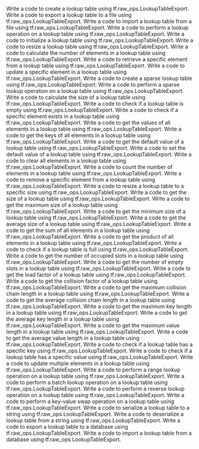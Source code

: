 Write a code to create a lookup table using tf.raw_ops.LookupTableExport.
Write a code to export a lookup table to a file using tf.raw_ops.LookupTableExport.
Write a code to import a lookup table from a file using tf.raw_ops.LookupTableExport.
Write a code to perform a lookup operation on a lookup table using tf.raw_ops.LookupTableExport.
Write a code to initialize a lookup table using tf.raw_ops.LookupTableExport.
Write a code to resize a lookup table using tf.raw_ops.LookupTableExport.
Write a code to calculate the number of elements in a lookup table using tf.raw_ops.LookupTableExport.
Write a code to retrieve a specific element from a lookup table using tf.raw_ops.LookupTableExport.
Write a code to update a specific element in a lookup table using tf.raw_ops.LookupTableExport.
Write a code to create a sparse lookup table using tf.raw_ops.LookupTableExport.
Write a code to perform a sparse lookup operation on a lookup table using tf.raw_ops.LookupTableExport.
Write a code to calculate the size of a lookup table using tf.raw_ops.LookupTableExport.
Write a code to check if a lookup table is empty using tf.raw_ops.LookupTableExport.
Write a code to check if a specific element exists in a lookup table using tf.raw_ops.LookupTableExport.
Write a code to get the values of all elements in a lookup table using tf.raw_ops.LookupTableExport.
Write a code to get the keys of all elements in a lookup table using tf.raw_ops.LookupTableExport.
Write a code to get the default value of a lookup table using tf.raw_ops.LookupTableExport.
Write a code to set the default value of a lookup table using tf.raw_ops.LookupTableExport.
Write a code to clear all elements in a lookup table using tf.raw_ops.LookupTableExport.
Write a code to count the number of elements in a lookup table using tf.raw_ops.LookupTableExport.
Write a code to remove a specific element from a lookup table using tf.raw_ops.LookupTableExport.
Write a code to resize a lookup table to a specific size using tf.raw_ops.LookupTableExport.
Write a code to get the size of a lookup table using tf.raw_ops.LookupTableExport.
Write a code to get the maximum size of a lookup table using tf.raw_ops.LookupTableExport.
Write a code to get the minimum size of a lookup table using tf.raw_ops.LookupTableExport.
Write a code to get the average size of a lookup table using tf.raw_ops.LookupTableExport.
Write a code to get the sum of all elements in a lookup table using tf.raw_ops.LookupTableExport.
Write a code to get the product of all elements in a lookup table using tf.raw_ops.LookupTableExport.
Write a code to check if a lookup table is full using tf.raw_ops.LookupTableExport.
Write a code to get the number of occupied slots in a lookup table using tf.raw_ops.LookupTableExport.
Write a code to get the number of empty slots in a lookup table using tf.raw_ops.LookupTableExport.
Write a code to get the load factor of a lookup table using tf.raw_ops.LookupTableExport.
Write a code to get the collision factor of a lookup table using tf.raw_ops.LookupTableExport.
Write a code to get the maximum collision chain length in a lookup table using tf.raw_ops.LookupTableExport.
Write a code to get the average collision chain length in a lookup table using tf.raw_ops.LookupTableExport.
Write a code to get the maximum key length in a lookup table using tf.raw_ops.LookupTableExport.
Write a code to get the average key length in a lookup table using tf.raw_ops.LookupTableExport.
Write a code to get the maximum value length in a lookup table using tf.raw_ops.LookupTableExport.
Write a code to get the average value length in a lookup table using tf.raw_ops.LookupTableExport.
Write a code to check if a lookup table has a specific key using tf.raw_ops.LookupTableExport.
Write a code to check if a lookup table has a specific value using tf.raw_ops.LookupTableExport.
Write a code to update multiple elements in a lookup table using tf.raw_ops.LookupTableExport.
Write a code to perform a range lookup operation on a lookup table using tf.raw_ops.LookupTableExport.
Write a code to perform a batch lookup operation on a lookup table using tf.raw_ops.LookupTableExport.
Write a code to perform a reverse lookup operation on a lookup table using tf.raw_ops.LookupTableExport.
Write a code to perform a key-value swap operation on a lookup table using tf.raw_ops.LookupTableExport.
Write a code to serialize a lookup table to a string using tf.raw_ops.LookupTableExport.
Write a code to deserialize a lookup table from a string using tf.raw_ops.LookupTableExport.
Write a code to export a lookup table to a database using tf.raw_ops.LookupTableExport.
Write a code to import a lookup table from a database using tf.raw_ops.LookupTableExport.